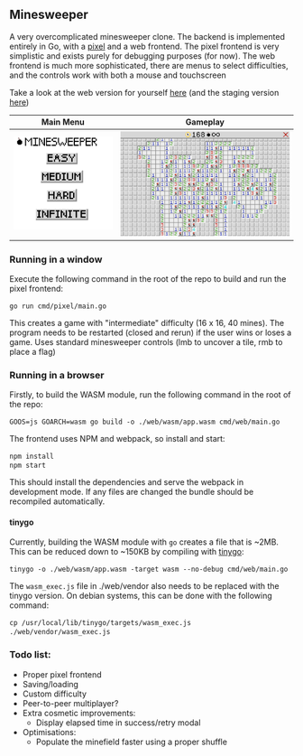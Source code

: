 ## Minesweeper

A very overcomplicated minesweeper clone. The backend is implemented entirely in 
Go, with a [pixel](https://github.com/faiface/pixel) and a web frontend. The
pixel frontend is very simplistic and exists purely for debugging purposes (for 
now). The web frontend is much more sophisticated, there are menus to select 
difficulties, and the controls work with both a mouse and touchscreen

Take a look at the web version for yourself [here](https://bhollier.github.io/minesweeper/index.html) 
(and the staging version [here](https://bhollier.github.io/minesweeper/stage/index.html))

| Main Menu                                   | Gameplay                                                                     |
|---------------------------------------------|------------------------------------------------------------------------------|
| ![Screenshot of main menu](screenshot1.png) | ![Screenshot of the minesweeper clone running in a browser](screenshot2.png) |



### Running in a window

Execute the following command in the root of the repo to build and run the pixel
frontend:

```shell
go run cmd/pixel/main.go
```

This creates a game with "intermediate" difficulty (16 x 16, 40 mines). The
program needs to be restarted (closed and rerun) if the user wins or loses
a game. Uses standard minesweeper controls (lmb to uncover a tile, rmb to place a 
flag)

### Running in a browser

Firstly, to build the WASM module, run the following command in the root of the 
repo:

```shell
GOOS=js GOARCH=wasm go build -o ./web/wasm/app.wasm cmd/web/main.go
```

The frontend uses NPM and webpack, so install and start:

```shell
npm install
npm start
```

This should install the dependencies and serve the webpack in development mode. 
If any files are changed the bundle should be recompiled automatically.

#### tinygo

Currently, building the WASM module with `go` creates a file that is ~2MB. This 
can be reduced down to ~150KB by compiling with [tinygo](https://tinygo.org/):

```shell
tinygo -o ./web/wasm/app.wasm -target wasm --no-debug cmd/web/main.go
```

The `wasm_exec.js` file in ./web/vendor also needs to be replaced with the tinygo
version. On debian systems, this can be done with the following command:

```shell
cp /usr/local/lib/tinygo/targets/wasm_exec.js ./web/vendor/wasm_exec.js
```

### Todo list:
- Proper pixel frontend
- Saving/loading
- Custom difficulty
- Peer-to-peer multiplayer?
- Extra cosmetic improvements:
  - Display elapsed time in success/retry modal
- Optimisations:
  - Populate the minefield faster using a proper shuffle